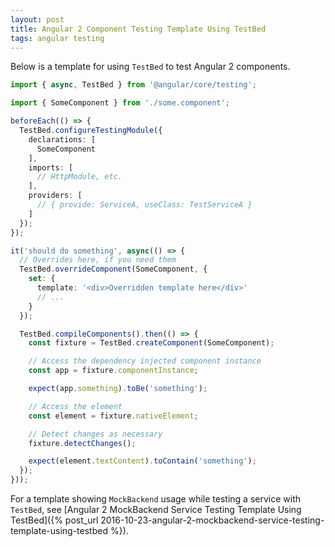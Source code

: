 ```yaml
---
layout: post
title: Angular 2 Component Testing Template Using TestBed
tags: angular testing
---
```


Below is a template for using `TestBed` to test Angular 2 components.

```typescript
import { async, TestBed } from '@angular/core/testing';

import { SomeComponent } from './some.component';

beforeEach(() => {
  TestBed.configureTestingModule({
    declarations: [
      SomeComponent
    ],
    imports: [
      // HttpModule, etc.
    ],
    providers: [
      // { provide: ServiceA, useClass: TestServiceA }
    ]
  });
});

it('should do something', async(() => {
  // Overrides here, if you need them
  TestBed.overrideComponent(SomeComponent, {
    set: {
      template: '<div>Overridden template here</div>'
      // ...
    }
  });

  TestBed.compileComponents().then(() => {
    const fixture = TestBed.createComponent(SomeComponent);

    // Access the dependency injected component instance
    const app = fixture.componentInstance;

    expect(app.something).toBe('something');

    // Access the element
    const element = fixture.nativeElement;

    // Detect changes as necessary
    fixture.detectChanges();

    expect(element.textContent).toContain('something');
  });
}));
```

For a template showing `MockBackend` usage while testing a service with `TestBed`, see [Angular 2 MockBackend Service Testing Template Using TestBed]({% post_url 2016-10-23-angular-2-mockbackend-service-testing-template-using-testbed %}).
